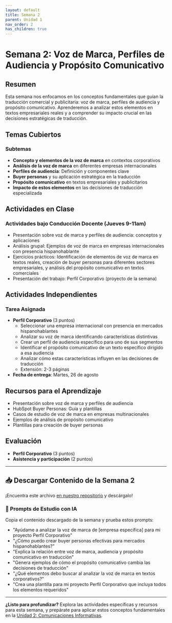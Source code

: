 ```yaml
---
layout: default
title: Semana 2
parent: Unidad 1
nav_order: 2
has_children: true
---
```


# Semana 2: Voz de Marca, Perfiles de Audiencia y Propósito Comunicativo

## Resumen

Esta semana nos enfocamos en los conceptos fundamentales que guían la traducción comercial y publicitaria: voz de marca, perfiles de audiencia y propósito comunicativo. Aprenderemos a analizar estos elementos en textos empresariales reales y a comprender su impacto crucial en las decisiones estratégicas de traducción.

## Temas Cubiertos

### Subtemas
- **Concepto y elementos de la voz de marca** en contextos corporativos
- **Análisis de la voz de marca** en diferentes empresas internacionales
- **Perfiles de audiencia**: Definición y componentes clave
- **Buyer personas** y su aplicación estratégica en la traducción
- **Propósito comunicativo** en textos empresariales y publicitarios
- **Impacto de estos elementos** en las decisiones de traducción especializada

## Actividades en Clase

### Actividades bajo Conducción Docente (Jueves 9-11am)
- Presentación sobre voz de marca y perfiles de audiencia: conceptos y aplicaciones
- Análisis grupal: Ejemplos de voz de marca en empresas internacionales con presencia hispanohablante
- Ejercicios prácticos: Identificación de elementos de voz de marca en textos reales, creación de buyer personas para diferentes sectores empresariales, y análisis del propósito comunicativo en textos comerciales
- Presentación del trabajo: Perfil Corporativo (proyecto de la semana)

## Actividades Independientes

### Tarea Asignada
- **Perfil Corporativo** (3 puntos)
  - Seleccionar una empresa internacional con presencia en mercados hispanohablantes
  - Analizar su voz de marca identificando características distintivas
  - Crear un perfil de audiencia específico para uno de sus segmentos
  - Identificar el propósito comunicativo de un texto específico dirigido a esa audiencia
  - Analizar cómo estas características influyen en las decisiones de traducción
  - Extensión: 2-3 páginas
- **Fecha de entrega**: Martes, 26 de agosto

## Recursos para el Aprendizaje

- Presentación sobre voz de marca y perfiles de audiencia
- HubSpot Buyer Personas: Guía y plantillas
- Casos de estudio de voz de marca en empresas multinacionales
- Ejemplos de análisis de propósito comunicativo
- Plantillas para creación de buyer personas

## Evaluación

- **Perfil Corporativo** (3 puntos)
- **Asistencia y participación** (2 puntos)

---

## 📥 Descargar Contenido de la Semana 2
¡Encuentra este archivo [en nuestro repositorio](https://github.com/alainamb/uic_tr14-comercial-publicitaria/blob/main/unidad1/semana2/semana2-resumen.md) y descárgalo!

### 🤖 Prompts de Estudio con IA
Copia el contenido descargado de la semana y prueba estos prompts:
- "Ayúdame a analizar la voz de marca de [empresa específica] para mi proyecto Perfil Corporativo"
- "¿Cómo puedo crear buyer personas efectivas para mercados hispanohablantes?"
- "Explica la relación entre voz de marca, audiencia y propósito comunicativo en traducción"
- "Genera ejemplos de cómo el propósito comunicativo cambia las decisiones de traducción"
- "¿Qué elementos debo buscar al analizar la voz de marca en textos corporativos?"
- "Crea una plantilla para mi proyecto Perfil Corporativo que incluya todos los elementos requeridos"

---

**¿Listo para profundizar?** Explora las actividades específicas y recursos para esta semana, y prepárate para aplicar estos conceptos fundamentales en la [Unidad 2: Comunicaciones Informativas](../../unidad2/unidad2-resumen.md).
